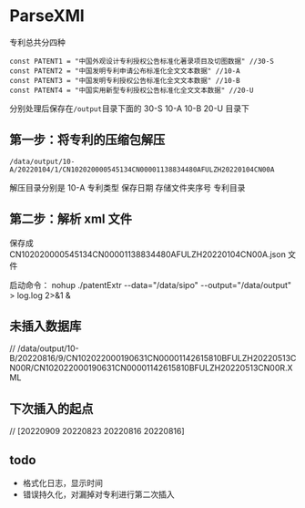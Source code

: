 # ParseXMl

专利总共分四种 
```shell
const PATENT1 = "中国外观设计专利授权公告标准化著录项目及切图数据" //30-S
const PATENT2 = "中国发明专利申请公布标准化全文文本数据" //10-A
const PATENT3 = "中国发明专利授权公告标准化全文文本数据" //10-B
const PATENT4 = "中国实用新型专利授权公告标准化全文文本数据" //20-U
```
分别处理后保存在`/output`目录下面的 30-S 10-A 10-B 20-U 目录下

## 第一步：将专利的压缩包解压

 `/data/output/10-A/20220104/1/CN102020000545134CN00001138834480AFULZH20220104CN00A`


解压目录分别是 10-A 专利类型 保存日期 存储文件夹序号 专利目录

## 第二步：解析 xml 文件

保存成 CN102020000545134CN00001138834480AFULZH20220104CN00A.json 文件

启动命令：
nohup ./patentExtr --data="/data/sipo" --output="/data/output" > log.log 2>&1 &


## 未插入数据库
// /data/output/10-B/20220816/9/CN102022000190631CN00001142615810BFULZH20220513CN00R/CN102022000190631CN00001142615810BFULZH20220513CN00R.XML

## 下次插入的起点
// [20220909 20220823 20220816 20220816]

## todo
* 格式化日志，显示时间
* 错误持久化，对漏掉对专利进行第二次插入